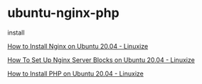 # ubuntu-nginx-php
install

[How to Install Nginx on Ubuntu 20.04 - Linuxize](https://linuxize.com/post/how-to-install-nginx-on-ubuntu-20-04/)

[How To Set Up Nginx Server Blocks on Ubuntu 20.04 - Linuxize](https://linuxize.com/post/how-to-set-up-nginx-server-blocks-on-ubuntu-20-04/)

[How to Install PHP on Ubuntu 20.04 - Linuxize](https://linuxize.com/post/how-to-install-php-on-ubuntu-20-04/)


